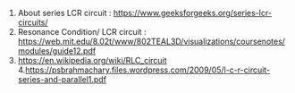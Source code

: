 
   1. About series LCR circuit : https://www.geeksforgeeks.org/series-lcr-circuits/<br>
2. Resonance Condition/ LCR circuit :<br>
https://web.mit.edu/8.02t/www/802TEAL3D/visualizations/coursenotes/modules/guide12.pdf<br>
3. https://en.wikipedia.org/wiki/RLC_circuit
4.https://psbrahmachary.files.wordpress.com/2009/05/l-c-r-circuit-series-and-parallel1.pdf 
